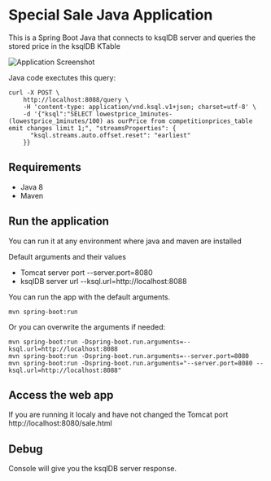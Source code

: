 # Special Sale Java Application 
This is a Spring Boot Java that connects to ksqlDB server and queries the stored price in the ksqlDB KTable 

![Application Screenshot](/specialSaleApp.png)

Java code exectutes this query:
```
curl -X POST \
    http://localhost:8088/query \
    -H 'content-type: application/vnd.ksql.v1+json; charset=utf-8' \
    -d '{"ksql":"SELECT lowestprice_1minutes-(lowestprice_1minutes/100) as ourPrice from competitionprices_table emit changes limit 1;", "streamsProperties": {
      "ksql.streams.auto.offset.reset": "earliest"
    }}
```

## Requirements
  * Java 8
  * Maven

## Run the application
You can run it at any environment where java and maven are installed

Default arguments and their values
  * Tomcat server port --server.port=8080
  * ksqlDB server url --ksql.url=http://localhost:8088


You can run the app with the default arguments.
```
mvn spring-boot:run
```

Or you can overwrite the arguments if needed:
```
mvn spring-boot:run -Dspring-boot.run.arguments=--ksql.url=http://localhost:8088
mvn spring-boot:run -Dspring-boot.run.arguments=--server.port=8080
mvn spring-boot:run -Dspring-boot.run.arguments="--server.port=8080 --ksql.url=http://localhost:8088"
```

## Access the web app
If you are running it localy and have not changed the Tomcat port http://localhost:8080/sale.html

## Debug
Console will give you the ksqlDB server response.

